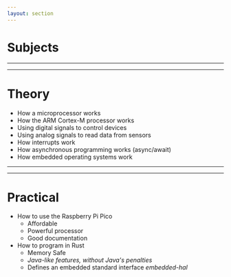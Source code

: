 ```yaml
---
layout: section
---
```

# Subjects

---
---
# Theory
- How a microprocessor works
- How the ARM Cortex-M processor works
- Using digital signals to control devices
- Using analog signals to read data from sensors
- How interrupts work
- How asynchronous programming works (async/await)
- How embedded operating systems work

---
---
# Practical
- How to use the Raspberry Pi Pico
  - Affordable
  - Powerful processor
  - Good documentation
- How to program in Rust
  - Memory Safe
  - *Java-like features, without Java's penalties*
  - Defines an embedded standard interface *embedded-hal*
